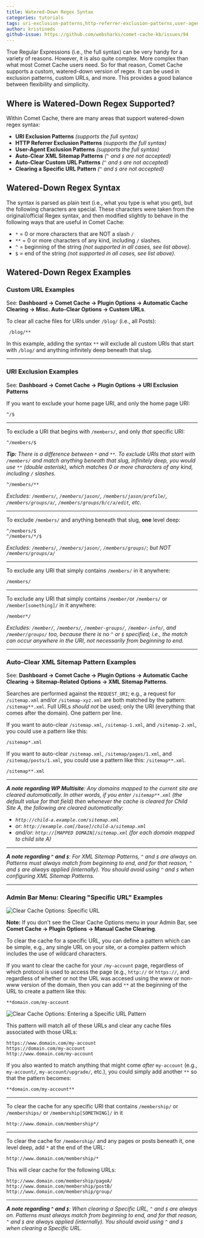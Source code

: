 ```yaml
---
title: Watered-Down Regex Syntax
categories: tutorials
tags: uri-exclusion-patterns,http-referrer-exclusion-patterns,user-agent-exclusion-patterns,html-compression
author: kristineds
github-issue: https://github.com/websharks/comet-cache-kb/issues/94
---
```


True Regular Expressions (i.e., the full syntax) can be very handy for a variety of reasons. However, it is also quite complex. More complex than what most Comet Cache users need. So for that reason, Comet Cache supports a custom, watered-down version of regex. It can be used in exclusion patterns, custom URLs, and more. This provides a good balance between flexibility and simplicity.

## Where is Watered-Down Regex Supported?

Within Comet Cache, there are many areas that support watered-down regex syntax:

- **URI Exclusion Patterns** _(supports the full syntax)_
- **HTTP Referrer Exclusion Patterns** _(supports the full syntax)_
- **User-Agent Exclusion Patterns** _(supports the full syntax)_
- **Auto-Clear XML Sitemap Patterns** _(`^` and `$` are not accepted)_
- **Auto-Clear Custom URL Patterns** _(`^` and `$` are not accepted)_
- **Clearing a Specific URL Pattern** _(`^` and `$` are not accepted)_

## Watered-Down Regex Syntax

The syntax is parsed as plain text (i.e., what you type is what you get), but the following characters are special. These characters were taken from the original/official Regex syntax, and then modified slightly to behave in the following ways that are useful in Comet Cache:

- `*` = 0 or more characters that are NOT a slash `/`
- `**` = 0 or more characters of any kind, including `/` slashes.
- `^` = beginning of the string _(not supported in all cases, see list above)_.
- `$` = end of the string _(not supported in all cases, see list above)_.

## Watered-Down Regex Examples

### Custom URL Examples
See: **Dashboard → Comet Cache → Plugin Options → Automatic Cache Clearing → Misc. Auto-Clear Options → Custom URLs**.

To clear all cache files for URIs under `/blog/` (i.e., all Posts):

```
 /blog/**
```

In this example, adding the syntax `**` will exclude all custom URIs that start with `/blog/` and anything infinitely deep beneath that slug.

-------

### URI Exclusion Examples

See: **Dashboard → Comet Cache → Plugin Options → URI Exclusion Patterns**

If you want to exclude your home page URI, and only the home page URI:

```
^/$
```

---

To exclude a URI that begins with `/members/`, and only _that_ specific URI:

```
^/members/$
```

_**Tip:** There is a difference between `*` and `**`._
_To exclude URIs that start with `/members/` and match anything beneath that slug, infinitely deep, you would use `**` (double asterisk), which matches 0 or more characters of any kind, including `/` slashes._

```
^/members/**
```

_Excludes: `/members/`, `/members/jason/`, `/members/jason/profile/`, `/members/groups/a/`, `/members/groups/b/c/a/edit`, etc._

---

To exclude `/members/` and anything beneath that slug, **one** level deep:

```
^/members/$
^/members/*/$
```

_Excludes: `/members/`, `/members/jason/`, `/members/groups/`; but NOT `/members/groups/a/`_

---

To exclude any URI that simply contains `/members/` in it anywhere:

```
/members/
```

---

To exclude any URI that simply contains `/member/`or `/members/` or `/member[something]/` in it anywhere:

```
/member*/
```

_Excludes: `/member/`, `/members/`, `/member-groups/`, `/member-info/`, and `/member/groups/` too, because there is no `^` or `$` specified; i.e., the match can occur anywhere in the URI, not necessarily from beginning to end._

---

### Auto-Clear XML Sitemap Pattern Examples

See: **Dashboard → Comet Cache → Plugin Options → Automatic Cache Clearing → Sitemap-Related Options → XML Sitemap Patterns**.

Searches are performed against the `REQUEST_URI`; e.g., a request for `/sitemap.xml` and/or `/sitemap-xyz.xml` are both matched by the pattern: `/sitemap**.xml`. Full URLs _should not_ be used; only the URI (everything that comes after the domain). One pattern per line.

If you want to auto-clear `/sitemap.xml`, `/sitemap-1.xml`, and `/sitemap-2.xml`, you could use a pattern like this:

```text
/sitemap*.xml
```

If you want to auto-clear `/sitemap.xml`, `/sitemap/pages/1.xml`, and `/sitemap/posts/1.xml`, you could use a pattern like this: `/sitemap**.xml`.

```text
/sitemap**.xml
```

---

_**A note regarding WP Multisite**: Any domains mapped to the current site are cleared automatically. In other words, if you enter `/sitemap**.xml` (the default value for that field) then whenever the cache is cleared for Child Site A, the following are cleared automatically:_

- _`http://child-a.example.com/sitemap.xml`_
- _or: `http://example.com[/base]/child-a/sitemap.xml`_
- _and/or: `http://[MAPPED DOMAIN]/sitemap.xml` (for each domain mapped to child site A)_

---

_**A note regarding `^` and `$`**: For XML Sitemap Patterns, `^` and `$` are always on. Patterns must always match from beginning to end, and for that reason, `^` and `$` are always applied (internally). You should avoid using `^` and `$` when configuring XML Sitemap Patterns._

---

### Admin Bar Menu: Clearing "Specific URL" Examples

![Clear Cache Options: Specific URL](https://cloud.githubusercontent.com/assets/53005/11138107/295dcd5e-898c-11e5-9e08-b92899f1edc4.png)

**Note:** If you don't see the Clear Cache Options menu in your Admin Bar, see **Comet Cache → Plugin Options → Manual Cache Clearing**.

To clear the cache for a specific URL, you can define a pattern which can be simple, e.g., any single URL on your site, or a complex pattern which includes the use of wildcard characters.

If you want to clear the cache for your `/my-account` page, regardless of which protocol is used to access the page (e.g., `http://` or `https://`, and regardless of whether or not the URL was accesed using the www or non-www version of the domain, then you can add `**` at the beginning of the URL to create a pattern like this:

```text
**domain.com/my-account
```

![Clear Cache Options: Entering a Specific URL Pattern](https://cloud.githubusercontent.com/assets/53005/11138188/2e232572-898d-11e5-9dde-ec23b340770a.png)


This pattern will match all of these URLs and clear any cache files associated with those URLs:

```text
https://www.domain.com/my-account
https://domain.com/my-account
http://www.domain.com/my-account
```

If you also wanted to match anything that might come _after_ `my-account` (e.g., `my-account/`, `my-account/upgrade/`, etc.), you could simply add another `**` so that the pattern becomes:

```text
**domain.com/my-account**
```

---

To clear the cache for any specific URI that contains `/membership/` or `/memberships/` or `/membership[SOMETHING]/` in it

```text
http://www.domain.com/membership*/
```

---

To clear the cache for `/membership/` and any pages or posts beneath it, one level deep, add `*` at the end of the URL:


``` text
http://www.domain.com/membership/*
```

This will clear cache for the following URLs:

```text
http://www.domain.com/membership/pageA/
http://www.domain.com/membership/postB/
http://www.domain.com/membership/group/
```

---

_**A note regarding `^` and `$`**: When clearing a Specific URL, `^` and `$` are always on. Patterns must always match from beginning to end, and for that reason, `^` and `$` are always applied (internally). You should avoid using `^` and `$` when clearing a Specific URL._




